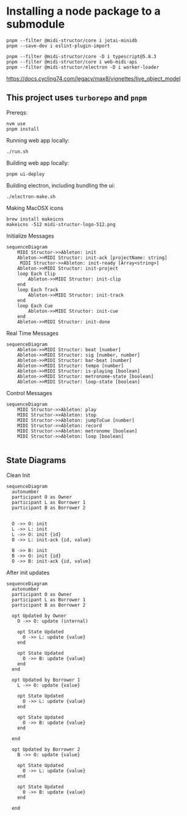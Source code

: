 
# Installing a node package to a submodule
```
pnpm --filter @midi-structor/core i jotai-minidb
pnpm --save-dev i eslint-plugin-import
```

```
pnpm --filter @midi-structor/core -D i typescript@5.8.3
pnpm --filter @midi-structor/core i web-midi-api
pnpm --filter @midi-structor/electron -D i worker-loader
```

https://docs.cycling74.com/legacy/max8/vignettes/live_object_model

## This project uses `turborepo` and `pnpm`

Prereqs:
```
nvm use
pnpm install
```

Running web app locally:
```
./run.sh
```

Building web app locally:
```
pnpm ui-deploy
```

Building electron, including bundling the ui:
```
./electron-make.sh
```

Making MacOSX icons
```
brew install makeicns
makeicns -512 midi-structor-logo-512.png
```

Initialize Messages
```mermaid
sequenceDiagram
    MIDI Structor->>Ableton: init
    Ableton->>MIDI Structor: init-ack [projectName: string]
     MIDI Structor->>Ableton: init-ready [Array<string>]
    Ableton->>MIDI Structor: init-project
    loop Each Clip
        Ableton->>MIDI Structor: init-clip
    end
    loop Each Track
        Ableton->>MIDI Structor: init-track
    end
    loop Each Cue
        Ableton->>MIDI Structor: init-cue
    end
    Ableton->>MIDI Structor: init-done
```

Real Time Messages
```mermaid
sequenceDiagram
    Ableton->>MIDI Structor: beat [number]
    Ableton->>MIDI Structor: sig [number, number]
    Ableton->>MIDI Structor: bar-beat [number]
    Ableton->>MIDI Structor: tempo [number]
    Ableton->>MIDI Structor: is-playing [boolean]
    Ableton->>MIDI Structor: metronome-state [boolean]
    Ableton->>MIDI Structor: loop-state [boolean]
```

Control Messages
```mermaid
sequenceDiagram
    MIDI Structor->>Ableton: play
    MIDI Structor->>Ableton: stop
    MIDI Structor->>Ableton: jumpToCue [number]
    MIDI Structor->>Ableton: record
    MIDI Structor->>Ableton: metronome [boolean]
    MIDI Structor->>Ableton: loop [boolean]
    
```

## State Diagrams

Clean Init
```mermaid
sequenceDiagram
  autonumber
  participant O as Owner
  participant L as Borrower 1
  participant B as Borrower 2


  O ->> O: init
  L ->> L: init
  L ->> O: init {id}
  O ->> L: init-ack {id, value}

  B ->> B: init
  B ->> O: init {id}
  O ->> B: init-ack {id, value}
```

After init updates
```mermaid
sequenceDiagram
  autonumber
  participant O as Owner
  participant L as Borrower 1
  participant B as Borrower 2

  opt Updated by Owner
    O ->> O: update (internal)

    opt State Updated
      O ->> L: update {value}
    end

    opt State Updated
      O ->> B: update {value}
    end
  end

  opt Updated by Borrower 1
    L ->> O: update {value}

    opt State Updated
      O ->> L: update {value}
    end

    opt State Updated
      O ->> B: update {value}
    end

  end

  opt Updated by Borrower 2
    B ->> O: update {value}

    opt State Updated
      O ->> L: update {value}
    end

    opt State Updated
      O ->> B: update {value}
    end

  end
```

